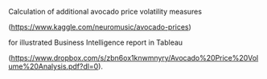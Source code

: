 Calculation of additional avocado price volatility measures

(https://www.kaggle.com/neuromusic/avocado-prices)

for illustrated Business Intelligence report in Tableau 

(https://www.dropbox.com/s/zbn6ox1knwmnyry/Avocado%20Price%20Volume%20Analysis.pdf?dl=0).
